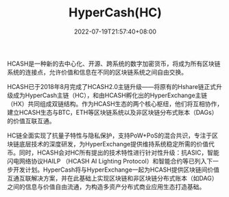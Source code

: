 ﻿---
weight: 
title: "HyperCash(HC)"
description: "HCASH是一种新的去中心化、开源、跨系统的数字加密货币，将成为所有区块链系统的连接点，允许价值和信息在不同的区块链系统之间自由交换"
date: 2022-07-19T21:57:40+08:00
lastmod: 2022-07-19T16:45:40+08:00
draft: false
authors: ["浮尘"]
featuredImage: "hypercashhc.webp"
link: "https://h.cash/"
tags: ["数字代币","HyperCash(HC)"]
categories: ["navigation"]
navigation: ["数字代币"]
lightgallery: true
toc: true
pinned: false
recommend: false
recommend1: false
---
HCASH是一种新的去中心化、开源、跨系统的数字加密货币，将成为所有区块链系统的连接点，允许价值和信息在不同的区块链系统之间自由交换。

HCASH已于2018年8月完成了HCASH2.0主链升级——将原有的Hshare链正式升级成为HyperCash主链（HC），和由HCASH孵化出的HyperExchange主链（HX）共同组成双链结构。作为HCASH生态的两个核心枢纽，他们将互相协作，建立HCASH生态与BTC，ETH等区块链系统以及非区块链分布式账本（DAGs）的价值互联互通。 

 HC链全面实现了抗量子特性与隐私保护，支持PoW+PoS的混合共识，专注于区块链底层技术的深度研发，为HyperExchange提供维持系统稳定所需的价值代币。同时，HCASH会对HC所有提出的技术特性进行针对性升级：抗ASIC，智能闪电网络协议HAILP （HCASH AI Lighting Protocol）和智能合约等已列入下一步开发计划。HyperCash将与HyperExchange一起为HCASH提供区块链间价值互通互联解决方案，并在此基础上实现区块链和非区块链分布式账本（如DAG）之间的信息与价值自由流通，为构造多资产分布式商业应用生态打造基础。